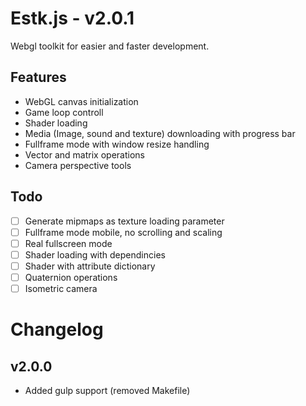 # Estk.js - v2.0.1

Webgl toolkit for easier and faster development.

## Features
 * WebGL canvas initialization
 * Game loop controll
 * Shader loading
 * Media (Image, sound and texture) downloading with progress bar
 * Fullframe mode with window resize handling
 * Vector and matrix operations
 * Camera perspective tools

## Todo
 - [ ] Generate mipmaps as texture loading parameter
 - [ ] Fullframe mode mobile, no scrolling and scaling
 - [ ] Real fullscreen mode
 - [ ] Shader loading with dependincies
 - [ ] Shader with attribute dictionary
 - [ ] Quaternion operations
 - [ ] Isometric camera

# Changelog
## v2.0.0
 * Added gulp support (removed Makefile)

